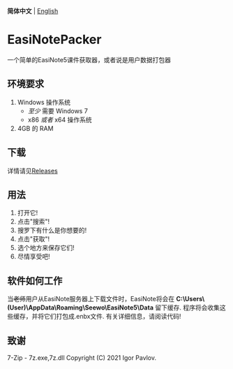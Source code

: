__简体中文__ | [English](https://github.com/ChensingML/EasiNotePacker/blob/main/README_en.md)

# EasiNotePacker
一个简单的EasiNote5课件获取器，或者说是用户数据打包器

## 环境要求
1. Windows 操作系统
    + _至少_ 需要 Windows 7
    + x86 _或者_ x64 操作系统
2. 4GB 的 RAM

## 下载
详情请见[Releases](https://github.com/ChensingML/EasiNotePacker/releases)

## 用法
1. 打开它!
2. 点击"搜索"!
3. 搜罗下有什么是你想要的!
4. 点击"获取"!
5. 选个地方来保存它们!
6. 尽情享受吧!

## 软件如何工作
当~~老师~~用户从EasiNote服务器上下载文件时，EasiNote将会在 __C:\Users\\(User)\AppData\Roaming\Seewo\EasiNote5\Data__ 留下缓存. 程序将会收集这些缓存，并将它们打包成.enbx文件.
有关详细信息，请阅读代码!

## 致谢
7-Zip - 7z.exe,7z.dll Copyright (C) 2021 Igor Pavlov.
